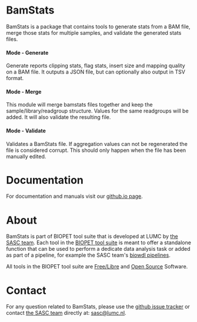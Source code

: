 # BamStats

BamStats is a package that contains tools
to generate stats from a BAM file,
merge those stats for multiple samples,
and validate the generated stats files.

     
#### Mode - Generate

Generate reports clipping stats, flag stats, insert size and mapping quality on a BAM file. It outputs
a JSON file, but can optionally also output in TSV format.
     
        

#### Mode - Merge

This module will merge bamstats files together and keep the sample/library/readgroup structure.
Values for the same readgroups will be added.
It will also validate the resulting file.
      
        

#### Mode - Validate

Validates a BamStats file.
If aggregation values can not be regenerated the file is considered corrupt.
This should only happen when the file has been manually edited.
     
        

# Documentation

For documentation and manuals visit our [github.io page](https://biopet.github.io/bamstats).

# About


BamStats is part of BIOPET tool suite that is developed at LUMC by [the SASC team](http://sasc.lumc.nl/).
Each tool in the [BIOPET tool suite](https://github.com/biopet/) is meant to offer a standalone function that can be used to perform a
dedicate data analysis task or added as part of a pipeline, for example the SASC team's [biowdl pipelines](https://github.com/biowdl).

All tools in the BIOPET tool suite are [Free/Libre](https://www.gnu.org/philosophy/free-sw.html) and
[Open Source](https://opensource.org/osd) Software.
    

# Contact


<p>
  <!-- Obscure e-mail address for spammers -->
For any question related to BamStats, please use the
<a href='https://github.com/biopet/bamstats/issues'>github issue tracker</a>
or contact
 <a href='http://sasc.lumc.nl/'>the SASC team</a> directly at: <a href='&#109;&#97;&#105;&#108;&#116;&#111;&#58;&#115;&#97;&#115;&#99;&#64;&#108;&#117;&#109;&#99;&#46;&#110;&#108;'>
&#115;&#97;&#115;&#99;&#64;&#108;&#117;&#109;&#99;&#46;&#110;&#108;</a>.
</p>

     

